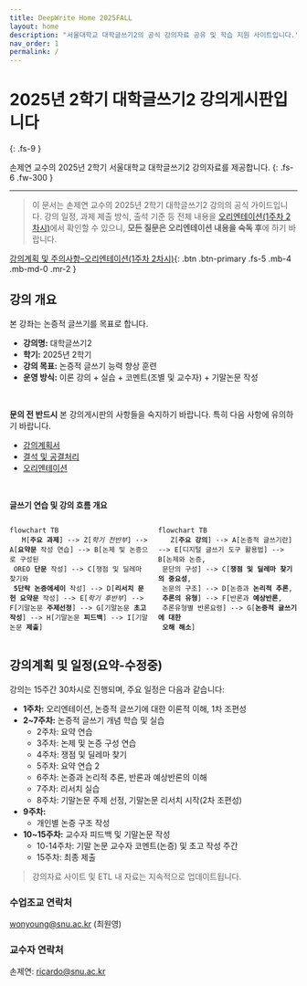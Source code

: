 ```yaml
---
title: DeepWrite Home 2025FALL
layout: home
description: "서울대학교 대학글쓰기2의 공식 강의자료 공유 및 학습 지원 사이트입니다."
nav_order: 1
permalink: /
---
```


# 2025년 2학기 대학글쓰기2 강의게시판입니다 
{: .fs-9 }

손제연 교수의 2025년 2학기 서울대학교 대학글쓰기2 강의자료를 제공합니다.
{: .fs-6 .fw-300 }

---

> 이 문서는 손제연 교수의 2025년 2학기 대학글쓰기2 강의의 공식 가이드입니다. 
> 강의 일정, 과제 제출 방식, 출석 기준 등 전체 내용을 [오리엔테이션(1주차 2차시)]({{site.baseurl}}/orientation)에서 확인할 수 있으니, **모든 질문은 오리엔테이션 내용을 숙독 후**에  하기 바랍니다.

[강의계획 및 주의사항–오리엔테이션(1주차 2차시)]({{site.baseurl}}/orientation){: .btn .btn-primary .fs-5 .mb-4 .mb-md-0 .mr-2 }

## 강의 개요

본 강좌는 논증적 글쓰기를 목표로 합니다.

- **강의명:** 대학글쓰기2
- **학기:** 2025년 2학기
- **강의 목표:** 논증적 글쓰기 능력 향상 훈련
- **운영 방식:** 이론 강의 + 실습 + 코멘트(조별 및 교수자) + 기말논문 작성

<br>

**문의 전 반드시** 본 강의게시판의 사항들을 숙지하기 바랍니다. 
특히 다음 사항에 유의하기 바랍니다.

- [강의계획서]({{site.baseurl}}/syllabus/)
- [결석 및 공결처리]({{site.baseurl}}/attendance/)
- [오리엔테이션]({{site.baseurl}}/orientation/)

<br>

**글쓰기 연습 및 강의 흐름 개요**

<div style="display: flex; gap: 1rem;">

  <div style="flex: 1;">
    <pre><code class="language-mermaid">flowchart TB
   M[<b>주요 과제</b>] --> Z[<i>학기 전반부</i>] --> A[<b>요약문</b> 작성 연습] --> B[논제 및 논증으로 구성된 <br> OREO <b>단문</b> 작성] --> C[쟁점 및 딜레마 찾기와 <br> <b>5단락 논증에세이</b> 작성] --> D[<b>리서치 문헌 요약문</b> 작성] --> E[<i>학기 후반부</i>] --> F[기말논문 <b>주제선정</b>] --> G[기말논문 <b>초고 작성</b>] --> H[기말논문 <b>피드백</b>] --> I[기말논문 <b>제출</b>]</code></pre>
  </div>

  <div style="flex: 1;">
    <pre><code class="language-mermaid">flowchart TB
   Z[<b>주요 강의</b>] --> A[논증적 글쓰기란] --> E[디지털 글쓰기 도구 활용법] --> B[논제와 논증, <br> 문단의 구성] --> C[<b>쟁점 및 딜레마 찾기의 중요성</b>, <br> 논문의 구조] --> D[논증과 <b>논리적 추론</b>, <br> <b>추론의 유형</b>] --> F[반론과 <b>예상반론</b>, <br> 추론유형별 반론요령] --> G[<b>논증적 글쓰기에 대한 <br> 오해 해소</b>]</code></pre>
  </div>

</div>

## 강의계획 및 일정(요약-수정중)

강의는 15주간 30차시로 진행되며, 주요 일정은 다음과 같습니다:

- **1주차:** 오리엔테이션, 논증적 글쓰기에 대한 이론적 이해, 1차 조편성
- **2~7주차:** 논증적 글쓰기 개념 학습 및 실습
  - 2주차: 요약 연습
  - 3주차: 논제 및 논증 구성 연습
  - 4주차: 쟁점 및 딜레마 찾기
  - 5주차: 요약 연습 2
  - 6주차: 논증과 논리적 추론, 반론과 예상반론의 이해 
  - 7주차: 리서치 실습 
  - 8주차: 기말논문 주제 선정, 기말논문 리서치 시작(2차 조편성)
- **9주차:** 
  - 개인별 논증 구조 작성
- **10~15주차:** 교수자 피드백 및 기말논문 작성
  - 10-14주차: 기말 논문 교수자 코멘트(논증) 및 초고 작성 주간
  - 15주차: 최종 제출

> 강의자료 사이트 및 ETL 내 자료는 지속적으로 업데이트됩니다.

### 수업조교 연락처
wonyoung@snu.ac.kr (최원영)  

### 교수자 연락처  
손제연: ricardo@snu.ac.kr

